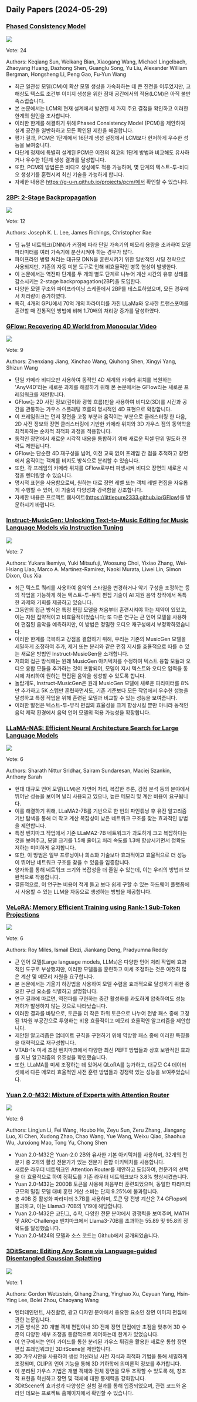 ## Daily Papers (2024-05-29)

### [Phased Consistency Model](https://arxiv.org/abs/2405.18407)

![](https://cdn-thumbnails.huggingface.co/social-thumbnails/papers/2405.18407.png)

Vote: 24

Authors: Keqiang Sun, Weikang Bian, Xiaogang Wang, Michael Lingelbach, Zhaoyang Huang, Dazhong Shen, Guanglu Song, Yu Liu, Alexander William Bergman, Hongsheng Li, Peng Gao, Fu-Yun Wang

- 최근 일관성 모델(CM)이 확산 모델 생성을 가속화하는 데 큰 진전을 이루었지만, 고해상도 텍스트 조건부 이미지 생성을 위한 잠재 공간에서의 적용(LCM)은 아직 불만족스럽습니다.
- 본 논문에서는 LCM의 현재 설계에서 발견된 세 가지 주요 결점을 확인하고 이러한 한계의 원인을 조사합니다.
- 이러한 한계를 해결하기 위해 Phased Consistency Model (PCM)을 제안하여 설계 공간을 일반화하고 모든 확인된 제한을 해결합니다.
- 평가 결과, PCM은 1단계에서 16단계 생성 설정에서 LCM보다 현저하게 우수한 성능을 보여줍니다.
- 다단계 정제에 특별히 설계된 PCM은 이전의 최고의 1단계 방법과 비교해도 유사하거나 우수한 1단계 생성 결과를 달성합니다.
- 또한, PCM의 방법론은 비디오 생성에도 적용 가능하며, 몇 단계의 텍스트-투-비디오 생성기를 훈련시켜 최신 기술을 가능하게 합니다.
- 자세한 내용은 https://g-u-n.github.io/projects/pcm/에서 확인할 수 있습니다.

### [2BP: 2-Stage Backpropagation](https://arxiv.org/abs/2405.18047)

![](https://cdn-thumbnails.huggingface.co/social-thumbnails/papers/2405.18047.png)

Vote: 12

Authors: Joseph K. L. Lee, James Richings, Christopher Rae

- 딥 뉴럴 네트워크(DNN)가 커짐에 따라 단일 가속기의 메모리 용량을 초과하여 모델 파라미터를 여러 가속기에 분산시켜야 하는 경우가 많다.
- 파이프라인 병렬 처리는 대규모 DNN을 훈련시키기 위한 일반적인 샤딩 전략으로 사용되지만, 기존의 자동 미분 도구로 인해 비효율적인 병목 현상이 발생한다.
- 이 논문에서는 역전파 단계를 두 개의 별도 단계로 나누어 계산 시간의 유휴 상태를 감소시키는 2-stage backpropagation(2BP)을 도입한다.
- 다양한 모델 구조와 파이프라이닝 스케줄에서 2BP를 테스트하였으며, 모든 경우에서 처리량이 증가하였다.
- 특히, 4개의 GPU에서 70억 개의 파라미터를 가진 LLaMa와 유사한 트랜스포머를 훈련할 때 전통적인 방법에 비해 1.70배의 처리량 증가를 달성하였다.

### [GFlow: Recovering 4D World from Monocular Video](https://arxiv.org/abs/2405.18426)

![](https://cdn-thumbnails.huggingface.co/social-thumbnails/papers/2405.18426.png)

Vote: 9

Authors: Zhenxiang Jiang, Xinchao Wang, Qiuhong Shen, Xingyi Yang, Shizun Wang

- 단일 카메라 비디오만 사용하여 동적인 4D 세계와 카메라 위치를 복원하는 'AnyV4D'라는 새로운 과제를 해결하기 위해 본 논문에서는 GFlow라는 새로운 프레임워크를 제안합니다.
- GFlow는 2D 사전 정보(깊이와 광학 흐름)만을 사용하여 비디오(3D)를 시간과 공간을 관통하는 가우스 스플래팅 흐름의 명시적인 4D 표현으로 확장합니다.
- 이 프레임워크는 먼저 장면을 고정 부분과 움직이는 부분으로 클러스터링 한 다음, 2D 사전 정보와 장면 클러스터링에 기반한 카메라 위치와 3D 가우스 점의 동역학을 최적화하는 순차적 최적화 과정을 적용합니다.
- 동적인 장면에서 새로운 시각적 내용을 통합하기 위해 새로운 픽셀 단위 밀도화 전략도 제안됩니다.
- GFlow는 단순한 4D 재구성을 넘어, 이전 교육 없이 프레임 간 점을 추적하고 장면에서 움직이는 객체를 비지도 방식으로 분리할 수 있습니다.
- 또한, 각 프레임의 카메라 위치를 GFlow로부터 파생시켜 비디오 장면의 새로운 시점을 렌더링할 수 있습니다.
- 명시적 표현을 사용함으로써, 원하는 대로 장면 레벨 또는 객체 레벨 편집을 자유롭게 수행할 수 있어, 이 기술의 다양성과 강력함을 강조합니다.
- 자세한 내용은 프로젝트 웹사이트(https://littlepure2333.github.io/GFlow)를 방문하시기 바랍니다.

### [Instruct-MusicGen: Unlocking Text-to-Music Editing for Music Language Models via Instruction Tuning](https://arxiv.org/abs/2405.18386)

![](https://cdn-thumbnails.huggingface.co/social-thumbnails/papers/2405.18386.png)

Vote: 7

Authors: Yukara Ikemiya, Yuki Mitsufuji, Woosung Choi, Yixiao Zhang, Wei-Hsiang Liao, Marco A. Martínez-Ramírez, Naoki Murata, Liwei Lin, Simon Dixon, Gus Xia

- 최근 텍스트 쿼리를 사용하여 음악의 스타일을 변경하거나 악기 구성을 조정하는 등의 작업을 가능하게 하는 텍스트-투-뮤직 편집 기술이 AI 지원 음악 창작에서 독특한 과제와 기회를 제공하고 있습니다.
- 그동안의 접근 방식은 특정 편집 모델을 처음부터 훈련시켜야 하는 제약이 있었고, 이는 자원 집약적이고 비효율적이었습니다; 또 다른 연구는 큰 언어 모델을 사용하여 편집된 음악을 예측하지만, 이 방법은 정밀한 오디오 재구성에서 부정확하였습니다.
- 이러한 한계를 극복하고 강점을 결합하기 위해, 우리는 기존의 MusicGen 모델을 세밀하게 조정하여 추가, 제거 또는 분리와 같은 편집 지시를 효율적으로 따를 수 있는 새로운 방법인 Instruct-MusicGen을 소개합니다.
- 저희의 접근 방식에는 원래 MusicGen 아키텍처를 수정하여 텍스트 융합 모듈과 오디오 융합 모듈을 추가하는 것이 포함되어, 모델이 지시 텍스트와 오디오 입력을 동시에 처리하여 원하는 편집된 음악을 생성할 수 있도록 합니다.
- 놀랍게도, Instruct-MusicGen은 원래 MusicGen 모델에 새로운 파라미터를 8%만 추가하고 5K 스텝만 훈련하면서도, 기존 기준보다 모든 작업에서 우수한 성능을 달성하고 특정 작업을 위해 훈련된 모델과 비교할 수 있는 성능을 보여줍니다.
- 이러한 발전은 텍스트-투-뮤직 편집의 효율성을 크게 향상시킬 뿐만 아니라 동적인 음악 제작 환경에서 음악 언어 모델의 적용 가능성을 확장합니다.

### [LLaMA-NAS: Efficient Neural Architecture Search for Large Language Models](https://arxiv.org/abs/2405.18377)

![](https://cdn-thumbnails.huggingface.co/social-thumbnails/papers/2405.18377.png)

Vote: 6

Authors: Sharath Nittur Sridhar, Sairam Sundaresan, Maciej Szankin, Anthony Sarah

- 현대 대규모 언어 모델(LLM)은 자연어 처리, 복잡한 추론, 감정 분석 등의 분야에서 뛰어난 성능을 보이며 널리 사용되고 있으나, 높은 메모리 및 계산 비용이 요구됩니다.
- 이를 해결하기 위해, LLaMA2-7B를 기반으로 한 번의 파인튜닝 후 유전 알고리즘 기반 탐색을 통해 더 작고 계산 복잡성이 낮은 네트워크 구조를 찾는 효과적인 방법을 제안합니다.
- 특정 벤치마크 작업에서 기존 LLaMA2-7B 네트워크가 과도하게 크고 복잡하다는 것을 보여주고, 모델 크기를 1.5배 줄이고 처리 속도를 1.3배 향상시키면서 정확도 저하는 미미하게 유지합니다.
- 또한, 이 방범은 일부 프루닝이나 희소화 기술보다 효과적이고 효율적으로 더 성능이 뛰어난 네트워크 구조를 찾을 수 있음을 입증합니다.
- 양자화를 통해 네트워크 크기와 복잡성을 더 줄일 수 있는데, 이는 우리의 방법과 보완적으로 작용합니다.
- 결론적으로, 이 연구는 비용이 적게 들고 보다 쉽게 구할 수 있는 하드웨어 플랫폼에서 사용할 수 있는 LLM을 자동으로 생성하는 방법을 제공합니다.

### [VeLoRA: Memory Efficient Training using Rank-1 Sub-Token Projections](https://arxiv.org/abs/2405.17991)

![](https://cdn-thumbnails.huggingface.co/social-thumbnails/papers/2405.17991.png)

Vote: 6

Authors: Roy Miles, Ismail Elezi, Jiankang Deng, Pradyumna Reddy

- 큰 언어 모델(Large language models, LLMs)은 다양한 언어 처리 작업에 효과적인 도구로 부상했지만, 이러한 모델들을 훈련하고 미세 조정하는 것은 여전히 많은 계산 및 메모리 자원을 요구합니다.
- 본 논문에서는 기울기 하강법을 사용하여 모델 수렴을 효과적으로 달성하기 위한 중요한 구성 요소를 식별하고 설명합니다.
- 연구 결과에 따르면, 역전파를 구현하는 중간 활성화를 과도하게 압축하여도 성능 저하가 발생하지 않는 것으로 나타났습니다.
- 이러한 결과를 바탕으로, 토큰을 더 작은 하위 토큰으로 나누어 전방 패스 중에 고정된 1차원 부공간으로 투영하는 비용 효율적이고 메모리 효율적인 알고리즘을 제안합니다.
- 제안된 알고리즘은 업데이트 규칙을 구현하기 위해 역방향 패스 중에 이러한 특징들을 대략적으로 재구성합니다.
- VTAB-1k 미세 조정 벤치마크에서 다양한 최신 PEFT 방법들과 상호 보완적인 효과를 지닌 알고리즘의 유효성을 확인했습니다.
- 또한, LLaMA를 미세 조정하는 데 있어서 QLoRA를 능가하고, 대규모 C4 데이터셋에서 다른 메모리 효율적인 사전 훈련 방법들과 경쟁력 있는 성능을 보여주었습니다.

### [Yuan 2.0-M32: Mixture of Experts with Attention Router](https://arxiv.org/abs/2405.17976)

![](https://cdn-thumbnails.huggingface.co/social-thumbnails/papers/2405.17976.png)

Vote: 6

Authors: Lingjun Li, Fei Wang, Houbo He, Zeyu Sun, Zeru Zhang, Jiangang Luo, Xi Chen, Xudong Zhao, Chao Wang, Yue Wang, Weixu Qiao, Shaohua Wu, Junxiong Mao, Tong Yu, Chong Shen

- Yuan 2.0-M32은 Yuan-2.0 2B와 유사한 기본 아키텍처를 사용하며, 32개의 전문가 중 2개의 활성 전문가가 있는 전문가 혼합 아키텍처를 사용합니다.
- 새로운 라우터 네트워크인 Attention Router를 제안하고 도입하여, 전문가의 선택을 더 효율적으로 하여 정확도를 기존 라우터 네트워크보다 3.8% 향상시켰습니다.
- Yuan 2.0-M32는 2000B 토큰을 사용해 처음부터 훈련되었으며, 동일한 파라미터 규모의 밀집 모델 대비 훈련 계산 소비는 단지 9.25%에 불과합니다.
- 총 40B 중 활성화 파라미터 3.7B를 사용하며, 토큰 당 전방 계산은 7.4 GFlops에 불과하고, 이는 Llama3-70B의 1/19에 해당합니다.
- Yuan 2.0-M32은 코딘그, 수학, 다양한 전문 분야에서 경쟁력을 보여주며, MATH 및 ARC-Challenge 벤치마크에서 Llama3-70B를 초과하는 55.89 및 95.8의 정확도를 달성했습니다.
- Yuan 2.0-M24의 모델과 소스 코드는 Github에서 공개되었습니다.

### [3DitScene: Editing Any Scene via Language-guided Disentangled Gaussian Splatting](https://arxiv.org/abs/2405.18424)

![](https://cdn-thumbnails.huggingface.co/social-thumbnails/papers/2405.18424.png)

Vote: 1

Authors: Gordon Wetzstein, Qihang Zhang, Yinghao Xu, Ceyuan Yang, Hsin-Ying Lee, Bolei Zhou, Chaoyang Wang

- 엔터테인먼트, 사진촬영, 광고 디자인 분야에서 중요한 요소인 장면 이미지 편집에 관한 논문입니다.
- 기존 방식은 2D 개별 객체 편집이나 3D 전체 장면 편집에만 초점을 맞추어 3D 수준의 다양한 세부 조정을 통합적으로 제어하는데 한계가 있었습니다.
- 이 연구에서는 언어 가이드를 통한 분리된 가우스 튀김을 활용한 새로운 통합 장면 편집 프레임워크인 3DitScene을 제안합니다.
- 3D 가우시안을 사용하여 생성 머신러닝 사전 지식과 최적화 기법을 통해 세밀하게 조정되며, CLIP의 언어 기능을 통해 3D 기하학에 의미론적 정보를 추가합니다.
- 이 분리된 가우스 기법은 개별 객체와 전체 장면을 모두 조작할 수 있도록 해, 창조적 표현을 혁신하고 장면 및 객체에 대한 통제력을 강화합니다.
- 3DitScene의 효과성과 다양성은 실험 결과를 통해 입증되었으며, 관련 코드와 온라인 데모는 프로젝트 홈페이지에서 확인할 수 있습니다.

